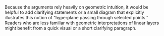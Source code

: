 Because the arguments rely heavily on geometric intuition, it would be helpful to add clarifying statements or a small diagram that explicitly illustrates this notion of “hyperplane passing through selected points.” Readers who are less familiar with geometric interpretations of linear layers might benefit from a quick visual or a short clarifying paragraph.

